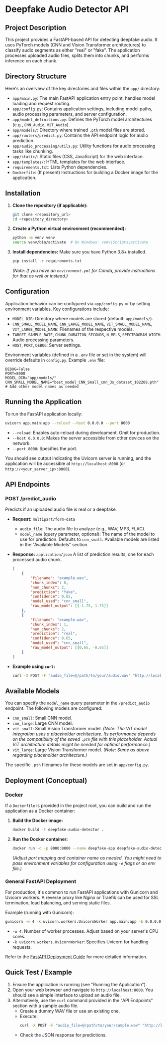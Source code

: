 # Deepfake Audio Detector API

## Project Description

This project provides a FastAPI-based API for detecting deepfake audio. It uses PyTorch models (CNN and Vision Transformer architectures) to classify audio segments as either "real" or "fake". The application processes uploaded audio files, splits them into chunks, and performs inference on each chunk.

## Directory Structure

Here's an overview of the key directories and files within the `app/` directory:

-   `app/main.py`: The main FastAPI application entry point, handles model loading and request routing.
-   `app/config.py`: Contains application settings, including model paths, audio processing parameters, and server configuration.
-   `app/model_definitions.py`: Defines the PyTorch model architectures (e.g., `CNN_Audio`, `ViT_Audio`).
-   `app/models/`: Directory where trained `.pth` model files are stored.
-   `app/routers/predict.py`: Contains the API endpoint logic for audio prediction.
-   `app/audio_processing/utils.py`: Utility functions for audio processing tasks like chunking.
-   `app/static/`: Static files (CSS, JavaScript) for the web interface.
-   `app/templates/`: HTML templates for the web interface.
-   `requirements.txt`: Lists Python dependencies.
-   `Dockerfile`: (If present) Instructions for building a Docker image for the application.

## Installation

1.  **Clone the repository (if applicable):**
    ```bash
    git clone <repository_url>
    cd <repository_directory>
    ```

2.  **Create a Python virtual environment (recommended):**
    ```bash
    python -m venv venv
    source venv/bin/activate  # On Windows: venv\Scripts\activate
    ```

3.  **Install dependencies:**
    Make sure you have Python 3.8+ installed.
    ```bash
    pip install -r requirements.txt
    ```
    *(Note: If you have an `environment.yml` for Conda, provide instructions for that as well or instead.)*

## Configuration

Application behavior can be configured via `app/config.py` or by setting environment variables. Key configurations include:

-   `MODEL_DIR`: Directory where models are stored (default: `app/models/`).
-   `CNN_SMALL_MODEL_NAME`, `CNN_LARGE_MODEL_NAME`, `VIT_SMALL_MODEL_NAME`, `VIT_LARGE_MODEL_NAME`: Filenames of the respective models.
-   `TARGET_SAMPLE_RATE`, `CHUNK_DURATION_SECONDS`, `N_MELS`, `SPECTROGRAM_WIDTH`: Audio processing parameters.
-   `HOST`, `PORT`, `DEBUG`: Server settings.

Environment variables (defined in a `.env` file or set in the system) will override defaults in `config.py`. Example `.env` file:
```
DEBUG=False
PORT=8000
MODEL_DIR="app/models/"
CNN_SMALL_MODEL_NAME="best_model_CNN_Small_cnn_3s_dataset_102208.pth"
# Add other model names as needed
```

## Running the Application

To run the FastAPI application locally:

```bash
uvicorn app.main:app --reload --host 0.0.0.0 --port 8000
```

-   `--reload`: Enables auto-reload during development. Omit for production.
-   `--host 0.0.0.0`: Makes the server accessible from other devices on the network.
-   `--port 8000`: Specifies the port.

You should see output indicating the Uvicorn server is running, and the application will be accessible at `http://localhost:8000` (or `http://<your_server_ip>:8000`).

## API Endpoints

### POST /predict_audio

Predicts if an uploaded audio file is real or a deepfake.

-   **Request:** `multipart/form-data`
    -   `audio_file`: The audio file to analyze (e.g., WAV, MP3, FLAC).
    -   `model_name` (query parameter, optional): The name of the model to use for prediction. Defaults to `cnn_small`.
        Available models are listed in the "Available Models" section.

-   **Response:** `application/json`
    A list of prediction results, one for each processed audio chunk.
    ```json
    [
        {
            "filename": "example.wav",
            "chunk_index": 0,
            "num_chunks": 2,
            "prediction": "fake",
            "confidence": 0.85,
            "model_used": "cnn_small",
            "raw_model_output": [[-1.75, 1.75]]
        },
        {
            "filename": "example.wav",
            "chunk_index": 1,
            "num_chunks": 2,
            "prediction": "real",
            "confidence": 0.65,
            "model_used": "cnn_small",
            "raw_model_output": [[0.65, -0.65]]
        }
    ]
    ```

-   **Example using `curl`:**
    ```bash
    curl -X POST -F "audio_file=@/path/to/your/audio.wav" "http://localhost:8000/predict_audio?model_name=cnn_small"
    ```

## Available Models

You can specify the `model_name` query parameter in the `/predict_audio` endpoint. The following models are configured:

-   `cnn_small`: Small CNN model.
-   `cnn_large`: Large CNN model.
-   `vit_small`: Small Vision Transformer model. *(Note: The ViT model integration uses a placeholder architecture. Its performance depends on the compatibility of the saved `.pth` file with this placeholder. Actual ViT architecture details might be needed for optimal performance.)*
-   `vit_large`: Large Vision Transformer model. *(Note: Same as above regarding placeholder architecture.)*

The specific `.pth` filenames for these models are set in `app/config.py`.

## Deployment (Conceptual)

### Docker

If a `Dockerfile` is provided in the project root, you can build and run the application as a Docker container:

1.  **Build the Docker image:**
    ```bash
    docker build -t deepfake-audio-detector .
    ```
2.  **Run the Docker container:**
    ```bash
    docker run -d -p 8000:8000 --name deepfake-app deepfake-audio-detector
    ```
    *(Adjust port mapping and container name as needed. You might need to pass environment variables for configuration using `-e` flags or an env file.)*

### General FastAPI Deployment

For production, it's common to run FastAPI applications with Gunicorn and Uvicorn workers. A reverse proxy like Nginx or Traefik can be used for SSL termination, load balancing, and serving static files.

Example (running with Gunicorn):
```bash
gunicorn -w 4 -k uvicorn.workers.UvicornWorker app.main:app -b 0.0.0.0:8000
```
-   `-w 4`: Number of worker processes. Adjust based on your server's CPU cores.
-   `-k uvicorn.workers.UvicornWorker`: Specifies Uvicorn for handling requests.

Refer to the [FastAPI Deployment Guide](https://fastapi.tiangolo.com/deployment/) for more detailed information.

## Quick Test / Example

1.  Ensure the application is running (see "Running the Application").
2.  Open your web browser and navigate to `http://localhost:8000`. You should see a simple interface to upload an audio file.
3.  Alternatively, use the `curl` command provided in the "API Endpoints" section with a sample audio file.
    - Create a dummy WAV file or use an existing one.
    - Execute:
      ```bash
      curl -X POST -F "audio_file=@/path/to/your/sample.wav" "http://localhost:8000/predict_audio?model_name=cnn_small"
      ```
    - Check the JSON response for predictions.

```

